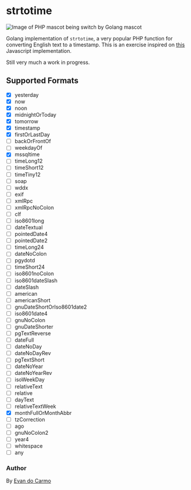 # strtotime

![Image of PHP mascot being switch by Golang mascot](https://i.imgur.com/8RhHjkD.jpg)

Golang implementation of `strtotime`, a very popular PHP function for converting English text to a timestamp. This is an exercise inspired on [this](https://github.com/kvz/locutus/blob/master/src/php/datetime/strtotime.js) Javascript implementation.

Still very much a work in progress.

## Supported Formats

- [x] yesterday
- [x] now
- [x] noon
- [x] midnightOrToday
- [x] tomorrow
- [x] timestamp
- [x] firstOrLastDay
- [ ] backOrFrontOf
- [ ] weekdayOf
- [x] mssqltime
- [ ] timeLong12
- [ ] timeShort12
- [ ] timeTiny12
- [ ] soap
- [ ] wddx
- [ ] exif
- [ ] xmlRpc
- [ ] xmlRpcNoColon
- [ ] clf
- [ ] iso8601long
- [ ] dateTextual
- [ ] pointedDate4
- [ ] pointedDate2
- [ ] timeLong24
- [ ] dateNoColon
- [ ] pgydotd
- [ ] timeShort24
- [ ] iso8601noColon
- [ ] iso8601dateSlash
- [ ] dateSlash
- [ ] american
- [ ] americanShort
- [ ] gnuDateShortOrIso8601date2
- [ ] iso8601date4
- [ ] gnuNoColon
- [ ] gnuDateShorter
- [ ] pgTextReverse
- [ ] dateFull
- [ ] dateNoDay
- [ ] dateNoDayRev
- [ ] pgTextShort
- [ ] dateNoYear
- [ ] dateNoYearRev
- [ ] isoWeekDay
- [ ] relativeText
- [ ] relative
- [ ] dayText
- [ ] relativeTextWeek
- [x] monthFullOrMonthAbbr
- [ ] tzCorrection
- [ ] ago
- [ ] gnuNoColon2
- [ ] year4
- [ ] whitespace
- [ ] any

### Author

By [Evan do Carmo](https://github.com/carmo-evan)
